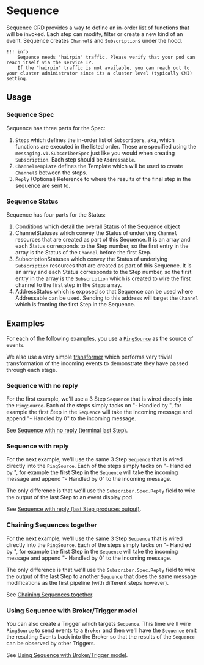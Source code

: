 # Sequence

Sequence CRD provides a way to define an in-order list of functions that will be
invoked. Each step can modify, filter or create a new kind of an event. Sequence
creates `Channel`s and `Subscription`s under the hood.

    !!! info
        Sequence needs "hairpin" traffic. Please verify that your pod can reach itself via the service IP.
        If the "hairpin" traffic is not available, you can reach out to your cluster administrator since its a cluster level (typically CNI) setting.


## Usage

### Sequence Spec

Sequence has three parts for the Spec:

1. `Steps` which defines the in-order list of `Subscriber`s, aka, which
   functions are executed in the listed order. These are specified using the
   `messaging.v1.SubscriberSpec` just like you would when creating
   `Subscription`. Each step should be `Addressable`.
1. `ChannelTemplate` defines the Template which will be used to create
   `Channel`s between the steps.
1. `Reply` (Optional) Reference to where the results of the final step in the
   sequence are sent to.

### Sequence Status

Sequence has four parts for the Status:

1. Conditions which detail the overall Status of the Sequence object
1. ChannelStatuses which convey the Status of underlying `Channel` resources
   that are created as part of this Sequence. It is an array and each Status
   corresponds to the Step number, so the first entry in the array is the Status
   of the `Channel` before the first Step.
1. SubscriptionStatuses which convey the Status of underlying `Subscription`
   resources that are created as part of this Sequence. It is an array and each
   Status corresponds to the Step number, so the first entry in the array is the
   `Subscription` which is created to wire the first channel to the first step
   in the `Steps` array.
1. AddressStatus which is exposed so that Sequence can be used where Addressable
   can be used. Sending to this address will target the `Channel` which is
   fronting the first Step in the Sequence.

## Examples

For each of the following examples, you use a [`PingSource`](../../../eventing/sources/ping-source/README.md) as the source of events.

We also use a very simple [transformer](https://github.com/knative/eventing/blob/main/cmd/appender/main.go) which performs very trivial transformation of the incoming events to demonstrate they have passed through each stage.

### Sequence with no reply

For the first example, we'll use a 3 Step `Sequence` that is wired directly into
the `PingSource`. Each of the steps simply tacks on "- Handled by
<STEP NUMBER>", for example the first Step in the `Sequence` will take the
incoming message and append "- Handled by 0" to the incoming message.

See [Sequence with no reply (terminal last Step)](../sequence/sequence-terminal/README.md).

### Sequence with reply

For the next example, we'll use the same 3 Step `Sequence` that is wired
directly into the `PingSource`. Each of the steps simply tacks on "- Handled
by <STEP NUMBER>", for example the first Step in the `Sequence` will take the
incoming message and append "- Handled by 0" to the incoming message.

The only difference is that we'll use the `Subscriber.Spec.Reply` field to wire
the output of the last Step to an event display pod.

See [Sequence with reply (last Step produces output)](../sequence/sequence-reply-to-event-display/README.md).

### Chaining Sequences together

For the next example, we'll use the same 3 Step `Sequence` that is wired
directly into the `PingSource`. Each of the steps simply tacks on "- Handled
by <STEP NUMBER>", for example the first Step in the `Sequence` will take the
incoming message and append "- Handled by 0" to the incoming message.

The only difference is that we'll use the `Subscriber.Spec.Reply` field to wire
the output of the last Step to another `Sequence` that does the same message
modifications as the first pipeline (with different steps however).

See [Chaining Sequences together](../sequence/sequence-reply-to-sequence/README.md).

### Using Sequence with Broker/Trigger model

You can also create a Trigger which targets `Sequence`. This time we'll wire
`PingSource` to send events to a `Broker` and then we'll have the `Sequence`
emit the resulting Events back into the Broker so that the results of the
`Sequence` can be observed by other Triggers.

See [Using Sequence with Broker/Trigger model](../sequence/sequence-with-broker-trigger/README.md).

